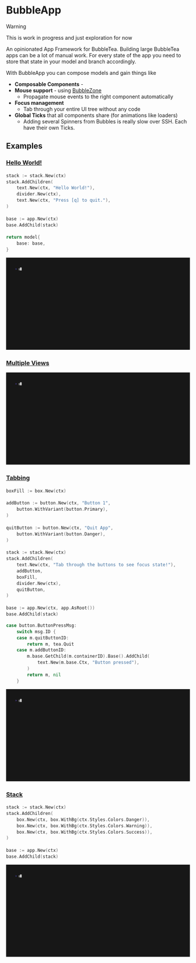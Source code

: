 # BubbleApp

> [!WARNING]
> This is work in progress and just exploration for now

An opinionated App Framework for BubbleTea. Building large BubbleTea apps can be a lot of manual work. For every state of the app you need to store that state in your model and branch accordingly.

With BubbleApp you can compose models and gain things like

- **Composable Components** -
- **Mouse support** - using [BubbleZone](https://github.com/lrstanley/bubblezone)
  - Propagate mouse events to the right component automatically
- **Focus management**
  - Tab through your entire UI tree without any code
- **Global Ticks** that all components share (for animations like loaders)
  - Adding several Spinners from Bubbles is really slow over SSH. Each have their own Ticks.

## Examples

### [Hello World!](./examples/hello-world/main.go)

```go
stack := stack.New(ctx)
stack.AddChildren(
    text.New(ctx, "Hello World!"),
    divider.New(ctx),
    text.New(ctx, "Press [q] to quit."),
)

base := app.New(ctx)
base.AddChild(stack)

return model{
    base: base,
}
```

![Hello world!](./examples/hello-world/demo.gif)

### [Multiple Views](./examples/multiple-views/main.go)

![Multiple Views](./examples/multiple-views/demo.gif)

### [Tabbing](./examples/tabbing/main.go)

```go
boxFill := box.New(ctx)

addButton := button.New(ctx, "Button 1",
    button.WithVariant(button.Primary),
)

quitButton := button.New(ctx, "Quit App",
    button.WithVariant(button.Danger),
)

stack := stack.New(ctx)
stack.AddChildren(
    text.New(ctx, "Tab through the buttons to see focus state!"),
    addButton,
    boxFill,
    divider.New(ctx),
    quitButton,
)

base := app.New(ctx, app.AsRoot())
base.AddChild(stack)
```

```go
case button.ButtonPressMsg:
    switch msg.ID {
    case m.quitButtonID:
        return m, tea.Quit
    case m.addButtonID:
        m.base.GetChild(m.containerID).Base().AddChild(
            text.New(m.base.Ctx, "Button pressed"),
        )
        return m, nil
    }
```

![Tabbing](./examples/tabbing/demo.gif)

### [Stack](./examples/stack/main.go)

```go
stack := stack.New(ctx)
stack.AddChildren(
    box.New(ctx, box.WithBg(ctx.Styles.Colors.Danger)),
    box.New(ctx, box.WithBg(ctx.Styles.Colors.Warning)),
    box.New(ctx, box.WithBg(ctx.Styles.Colors.Success)),
)

base := app.New(ctx)
base.AddChild(stack)
```

![Stack](./examples/stack/demo.gif)
